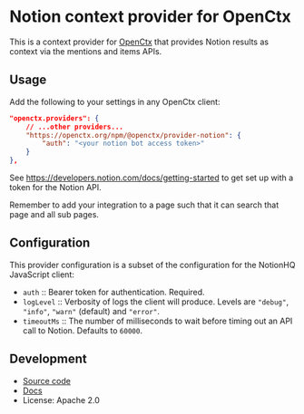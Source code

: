 # Notion context provider for OpenCtx

This is a context provider for [OpenCtx](https://openctx.org) that provides Notion results as context via the mentions and items APIs.

## Usage

Add the following to your settings in any OpenCtx client:

```json
"openctx.providers": {
    // ...other providers...
    "https://openctx.org/npm/@openctx/provider-notion": {
        "auth": "<your notion bot access token>"
    }
},
```

See https://developers.notion.com/docs/getting-started to get set up with a
token for the Notion API.

Remember to add your integration to a page such that it can search that page and
all sub pages.

## Configuration

This provider configuration is a subset of the configuration for the NotionHQ JavaScript client:

- `auth` :: Bearer token for authentication. Required.
- `logLevel` :: Verbosity of logs the client will produce. Levels are `"debug"`, `"info"`, `"warn"` (default) and `"error"`.
- `timeoutMs` :: The number of milliseconds to wait before timing out an API call to Notion. Defaults to `60000`.

## Development

- [Source code](https://sourcegraph.com/github.com/sourcegraph/openctx/-/tree/provider/notion)
- [Docs](https://openctx.org/docs/providers/notion)
- License: Apache 2.0
